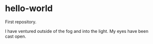 # hello-world
First repository.

I have ventured outside of the fog and into the light.
My eyes have been cast open.
